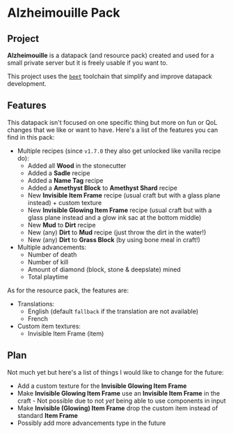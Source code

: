 # Alzheimouille Pack

## Project

**Alzheimouille** is a datapack (and resource pack) created and used for a small private server but it is freely usable if you want to.

This project uses the [`beet`](https://github.com/mcbeet/beet/) toolchain that simplify and improve datapack development.

## Features

This datapack isn't focused on one specific thing but more on fun or QoL changes that we like or want to have. Here's a list of the features you can find in this pack:

- Multiple recipes (since `v1.7.0` they also get unlocked like vanilla recipe do):
  - Added all **Wood** in the stonecutter
  - Added a **Sadle** recipe
  - Added a **Name Tag** recipe
  - Added a **Amethyst Block** to **Amethyst Shard** recipe
  - New **Invisible Item Frame** recipe (usual craft but with a glass plane instead) + custom texture
  - New **Invisible Glowing Item Frame** recipe (usual craft but with a glass plane instead and a glow ink sac at the bottom middle)
  - New **Mud** to **Dirt** recipe
  - New (any) **Dirt** to **Mud** recipe (just throw the dirt in the water!)
  - New (any) **Dirt** to **Grass Block** (by using bone meal in craft!)
- Multiple advancements:
  - Number of death
  - Number of kill
  - Amount of diamond (block, stone & deepslate) mined
  - Total playtime

As for the resource pack, the features are:
- Translations:
  - English (default `fallback` if the translation are not available)
  - French
- Custom item textures:
  - Invisible Item Frame (item)

## Plan

Not much yet but here's a list of things I would like to change for the future:

- Add a custom texture for the **Invisible Glowing Item Frame**
- Make **Invisible Glowing Item Frame** use an **Invisible Item Frame** in the craft - Not possible due to not *yet* being able to use components in input
- Make **Invisible (Glowing) Item Frame** drop the custom item instead of standard **Item Frame**
- Possibly add more advancements type in the future